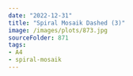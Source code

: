 ```yaml
---
date: "2022-12-31"
title: "Spiral Mosaik Dashed (3)"
image: /images/plots/873.jpg
sourceFolder: 871
tags:
- A4
- spiral-mosaik
---
```

